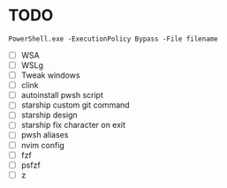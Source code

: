 # TODO
```pwsh
PowerShell.exe -ExecutionPolicy Bypass -File filename
```
- [ ] WSA
- [ ] WSLg
- [ ] Tweak windows
- [ ] clink
- [ ] autoinstall pwsh script
- [ ] starship custom git command
- [ ] starship design
- [ ] starship fix character on exit
- [ ] pwsh aliases
- [ ] nvim config
- [ ] fzf
- [ ] psfzf
- [ ] z
